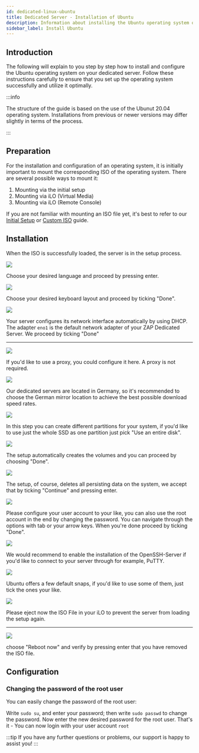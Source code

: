 ```yaml
---
id: dedicated-linux-ubuntu
title: Dedicated Server - Installation of Ubuntu
description: Information about installing the Ubuntu operating system on your dedicated server from ZAP-Hosting - ZAP-Hosting.com documentation
sidebar_label: Install Ubuntu
---
```




## Introduction

The following will explain to you step by step how to install and configure the Ubuntu operating system on your dedicated server. Follow these instructions carefully to ensure that you set up the operating system successfully and utilize it optimally.

:::info

The structure of the guide is based on the use of the Ubunut 20.04 operating system. Installations from previous or newer versions may differ slightly in terms of the process.

:::

## Preparation

For the installation and configuration of an operating system, it is initially important to mount the corresponding ISO of the operating system. There are several possible ways to mount it:

1. Mounting via the initial setup
2. Mounting via iLO (Virtual Media)
3. Mounting via iLO (Remote Console)

If you are not familiar with mounting an ISO file yet, it's best to refer to our [Initial Setup](dedicated-setup.md) or [Custom ISO](dedicated-iso.md) guide.



## Installation

When the ISO is successfully loaded, the server is in the setup process.

![](https://screensaver01.zap-hosting.com/index.php/s/yrHMNzstM23XZH6/preview)

Choose your desired language and proceed by pressing enter.

![](https://screensaver01.zap-hosting.com/index.php/s/x9kYGEWS5fy7Wjp/preview)

Choose your desired keyboard layout and proceed by ticking "Done".

![](https://screensaver01.zap-hosting.com/index.php/s/6mr5kAKJQ39iJt5/preview)

Your server configures its network interface automatically by using DHCP. The adapter `eno1` is the default network adapter of your ZAP Dedicated Server. We proceed by ticking "Done"

***

![](https://screensaver01.zap-hosting.com/index.php/s/tz97Ee8ZQkxAGGb/preview)

If you'd like to use a proxy, you could configure it here. A proxy is not required.

![](https://screensaver01.zap-hosting.com/index.php/s/xNknNyWAbd5DnsZ/preview)

Our dedicated servers are located in Germany, so it's recommended to choose the German mirror location to achieve the best possible download speed rates.

![](https://screensaver01.zap-hosting.com/index.php/s/2dJ9oeMGjpWn6cZ/preview)

In this step you can create different partitions for your system, if you'd like to use just the whole SSD as one partition just pick "Use an entire disk".

![](https://screensaver01.zap-hosting.com/index.php/s/WXfzt57Rtm2SQLD/preview)

The setup automatically creates the volumes and you can proceed by choosing "Done".

![](https://screensaver01.zap-hosting.com/index.php/s/L3YcGNbYWpMmaDj/preview)

The setup, of course, deletes all persisting data on the system, we accept that by ticking "Continue" and pressing enter.

![](https://screensaver01.zap-hosting.com/index.php/s/mqrjmF2ZmA2Qj9z/preview)

Please configure your user account to your like, you can also use the root account in the end by changing the password.
You can navigate through the options with tab or your arrow keys. When you're done proceed by ticking "Done".

![](https://screensaver01.zap-hosting.com/index.php/s/Xz3zzMdZ6C523ip/preview)

We would recommend to enable the installation of the OpenSSH-Server if you'd like to connect to your server through for example, PuTTY.

![](https://screensaver01.zap-hosting.com/index.php/s/wcGiSwX935jXeex/preview)

Ubuntu offers a few default snaps, if you'd like to use some of them, just tick the ones your like.

![](https://screensaver01.zap-hosting.com/index.php/s/SzrxCtJTx2S8Nef/preview)

Please eject now the ISO File in your iLO to prevent the server from loading the setup again.

***

![](https://screensaver01.zap-hosting.com/index.php/s/x3BRLSepSDFnYGA/preview)

choose "Reboot now" and verify by pressing enter that you have removed the ISO file.



## Configuration



### Changing the password of the root user

You can easily change the password of the root user:

Write `sudo su`, and enter your password; then write `sudo passwd` to change the password. Now enter the new desired password for the root user. That's it - You can now login with your user account `root`

:::tip
If you have any further questions or problems, our support is happy to assist you!
:::

